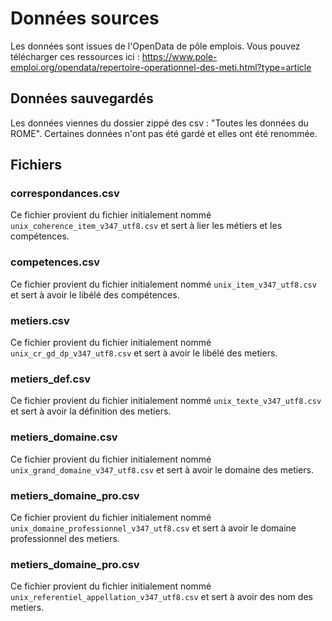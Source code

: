 # Données sources

Les données sont issues de l'OpenData de pôle emplois.
Vous pouvez télécharger ces ressources ici : https://www.pole-emploi.org/opendata/repertoire-operationnel-des-meti.html?type=article

## Données sauvegardés

Les données viennes du dossier zippé des csv : "Toutes les données du ROME".
Certaines données n'ont pas été gardé et elles ont été renommée.

## Fichiers

### correspondances.csv

Ce fichier provient du fichier initialement nommé `unix_coherence_item_v347_utf8.csv` et sert à lier les métiers et les compétences.

### competences.csv

Ce fichier provient du fichier initialement nommé `unix_item_v347_utf8.csv` et sert à avoir le libélé des compétences.

### metiers.csv

Ce fichier provient du fichier initialement nommé `unix_cr_gd_dp_v347_utf8.csv` et sert à avoir le libélé des metiers.

### metiers_def.csv

Ce fichier provient du fichier initialement nommé `unix_texte_v347_utf8.csv` et sert à avoir la définition des metiers.

### metiers_domaine.csv

Ce fichier provient du fichier initialement nommé `unix_grand_domaine_v347_utf8.csv` et sert à avoir le domaine des metiers.

### metiers_domaine_pro.csv

Ce fichier provient du fichier initialement nommé `unix_domaine_professionnel_v347_utf8.csv` et sert à avoir le domaine professionnel des metiers.

### metiers_domaine_pro.csv

Ce fichier provient du fichier initialement nommé `unix_referentiel_appellation_v347_utf8.csv` et sert à avoir des nom des metiers.

